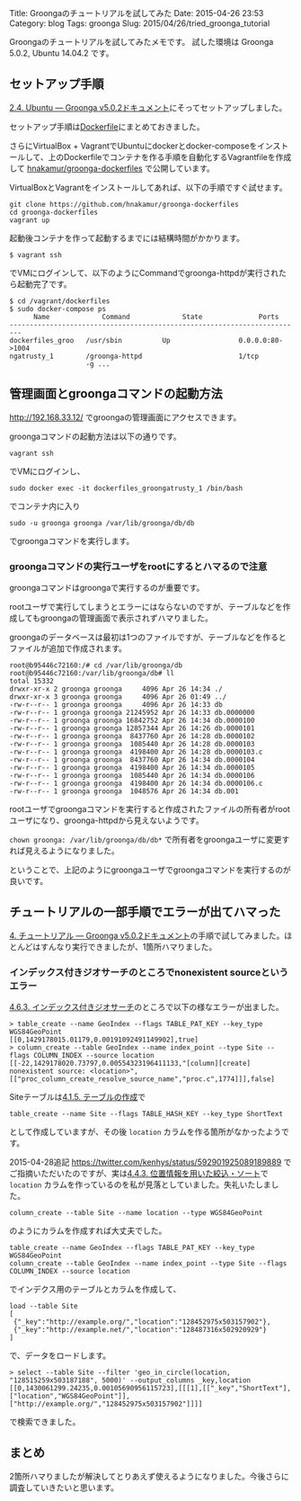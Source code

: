 Title: Groongaのチュートリアルを試してみた
Date: 2015-04-26 23:53
Category: blog
Tags: groonga
Slug: 2015/04/26/tried_groonga_tutorial


Groongaのチュートリアルを試してみたメモです。
試した環境は Groonga 5.0.2, Ubuntu 14.04.2 です。

## セットアップ手順

[2.4. Ubuntu — Groonga v5.0.2ドキュメント](http://groonga.org/ja/docs/install/ubuntu.html#ppa-personal-package-archive)にそってセットアップしました。

セットアップ手順は[Dockerfile](https://github.com/hnakamur/groonga-dockerfiles/blob/b4d64e23eaf9afda47c31bc34794eb2e56b7614d/dockerfiles/trusty/Dockerfile)にまとめておきました。

さらにVirtualBox + VagrantでUbuntuにdockerとdocker-composeをインストールして、上のDockerfileでコンテナを作る手順を自動化するVagrantfileを作成して
[hnakamur/groonga-dockerfiles](https://github.com/hnakamur/groonga-dockerfiles)
で公開しています。

VirtualBoxとVagrantをインストールしてあれば、以下の手順ですぐ試せます。

```
git clone https://github.com/hnakamur/groonga-dockerfiles
cd groonga-dockerfiles
vagrant up
```

起動後コンテナを作って起動するまでには結構時間がかかります。

```
$ vagrant ssh
```

でVMにログインして、以下のようにCommandでgroonga-httpdが実行されたら起動完了です。

```
$ cd /vagrant/dockerfiles
$ sudo docker-compose ps
      Name             Command             State              Ports
-------------------------------------------------------------------------
dockerfiles_groo   /usr/sbin          Up                 0.0.0.0:80->1004
ngatrusty_1        /groonga-httpd                        1/tcp
                   -g ...
```

## 管理画面とgroongaコマンドの起動方法

http://192.168.33.12/ でgroongaの管理画面にアクセスできます。

groongaコマンドの起動方法は以下の通りです。

```
vagrant ssh
```

でVMにログインし、

```
sudo docker exec -it dockerfiles_groongatrusty_1 /bin/bash
```

でコンテナ内に入り

```
sudo -u groonga groonga /var/lib/groonga/db/db
```

でgroongaコマンドを実行します。


### groongaコマンドの実行ユーザをrootにするとハマるので注意

groongaコマンドはgroongaで実行するのが重要です。

rootユーザで実行してしまうとエラーにはならないのですが、テーブルなどを作成してもgroongaの管理画面で表示されずハマりました。

groongaのデータベースは最初は1つのファイルですが、テーブルなどを作るとファイルが追加で作成されます。

```
root@b95446c72160:/# cd /var/lib/groonga/db
root@b95446c72160:/var/lib/groonga/db# ll
total 15332
drwxr-xr-x 2 groonga groonga     4096 Apr 26 14:34 ./
drwxr-xr-x 3 groonga groonga     4096 Apr 26 01:49 ../
-rw-r--r-- 1 groonga groonga     4096 Apr 26 14:33 db
-rw-r--r-- 1 groonga groonga 21245952 Apr 26 14:33 db.0000000
-rw-r--r-- 1 groonga groonga 16842752 Apr 26 14:34 db.0000100
-rw-r--r-- 1 groonga groonga 12857344 Apr 26 14:26 db.0000101
-rw-r--r-- 1 groonga groonga  8437760 Apr 26 14:28 db.0000102
-rw-r--r-- 1 groonga groonga  1085440 Apr 26 14:28 db.0000103
-rw-r--r-- 1 groonga groonga  4198400 Apr 26 14:28 db.0000103.c
-rw-r--r-- 1 groonga groonga  8437760 Apr 26 14:34 db.0000104
-rw-r--r-- 1 groonga groonga  4198400 Apr 26 14:34 db.0000105
-rw-r--r-- 1 groonga groonga  1085440 Apr 26 14:34 db.0000106
-rw-r--r-- 1 groonga groonga  4198400 Apr 26 14:34 db.0000106.c
-rw-r--r-- 1 groonga groonga  1048576 Apr 26 14:34 db.001
```

rootユーザでgroongaコマンドを実行すると作成されたファイルの所有者がrootユーザになり、groonga-httpdから見えないようです。

`chown groonga: /var/lib/groonga/db/db*` で所有者をgroongaユーザに変更すれば見えるようになりました。

ということで、上記のようにgroongaユーザでgroongaコマンドを実行するのが良いです。

## チュートリアルの一部手順でエラーが出てハマった

[4. チュートリアル — Groonga v5.0.2ドキュメント](http://groonga.org/ja/docs/tutorial.html)の手順で試してみました。ほとんどはすんなり実行できましたが、1箇所ハマりました。

### インデックス付きジオサーチのところでnonexistent sourceというエラー

[4.6.3. インデックス付きジオサーチ](http://groonga.org/ja/docs/tutorial/index.html#geo-location-search-with-index)のところで以下の様なエラーが出ました。

```
> table_create --name GeoIndex --flags TABLE_PAT_KEY --key_type WGS84GeoPoint
[[0,1429178015.01179,0.00191092491149902],true]
> column_create --table GeoIndex --name index_point --type Site --flags COLUMN_INDEX --source location
[[-22,1429178020.73797,0.00554323196411133,"[column][create] nonexistent source: <location>",[["proc_column_create_resolve_source_name","proc.c",1774]]],false]
```

Siteテーブルは[4.1.5. テーブルの作成](http://groonga.org/ja/docs/tutorial/introduction.html#create-a-table)で

```
table_create --name Site --flags TABLE_HASH_KEY --key_type ShortText
```

として作成していますが、その後 `location` カラムを作る箇所がなかったようです。

2015-04-28追記 https://twitter.com/kenhys/status/592901925089189889 でご指摘いただいたのですが、実は[4.4.3. 位置情報を用いた絞込・ソート](http://groonga.org/ja/docs/tutorial/search.html#narrow-down-sort-by-using-location-information)で `location` カラムを作っているのを私が見落としていました。失礼いたしました。

```
column_create --table Site --name location --type WGS84GeoPoint
```

のようにカラムを作成すれば大丈夫でした。

```
table_create --name GeoIndex --flags TABLE_PAT_KEY --key_type WGS84GeoPoint
column_create --table GeoIndex --name index_point --type Site --flags COLUMN_INDEX --source location
```

でインデクス用のテーブルとカラムを作成して、

```
load --table Site
[
 {"_key":"http://example.org/","location":"128452975x503157902"},
 {"_key":"http://example.net/","location":"128487316x502920929"}
]
```

で、データをロードします。

```
> select --table Site --filter 'geo_in_circle(location, "128515259x503187188", 5000)' --output_columns _key,location
[[0,1430061299.24235,0.00105690956115723],[[[1],[["_key","ShortText"],["location","WGS84GeoPoint"]],["http://example.org/","128452975x503157902"]]]]
```

で検索できました。

## まとめ

2箇所ハマりましたが解決してとりあえず使えるようになりました。今後さらに調査していきたいと思います。
